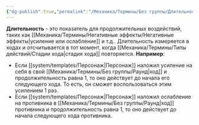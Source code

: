 ```yaml
---
{"dg-publish":true,"permalink":"/Механика/Термины/Без группы/Длительность/","noteIcon":"","created":"2025-08-21T13:47:44.618+03:00","updated":"2025-09-04T08:31:18.168+03:00"}
---
```




**Длительность** - это показатель для продолжительных воздействий, таких как [[Механика/Термины/Негативные эффекты/Негативные эффекты\|усиление или ослабление]] и т.д.. Длительность измеряется в ходах и отсчитывается в тот момент, когда [[Механика/Термины/Типы действий/Стадии хода\|стадия хода]] повторяется. 
**Например**:
- Если [[system/templates/Персонаж\|Персонаж]] наложил усиление на себя в свой [[Механика/Термины/Без группы/Раунд\|ход]] и продолжительность равна 1, то оно действует до начала его следующего хода. То есть, он сможет воспользоваться этим усилением 1 раз. 
- Если [[system/templates/Персонаж\|Персонаж]] наложил ослабление на противника в [[Механика/Термины/Без группы/Раунд\|ход]] противника и продолжительность равна 1, то оно действует до начала следующего хода противника. 
